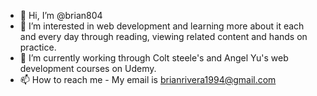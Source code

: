 - 👋 Hi, I’m @brian804
- 👀 I’m interested in web development and learning more about it each and every day through reading, viewing related content and hands on practice.  
- 🌱 I’m currently working through Colt steele's and Angel Yu's web development courses on Udemy. 
- 📫 How to reach me - My email is brianrivera1994@gmail.com 
